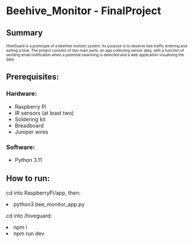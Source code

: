 <h1>Beehive_Monitor - FinalProject</h1>

<h2>Summary</h2>
<p style="font-size:10px">HiveGuard is a prototype of a beehive monitor system. Its purpose is to observe bee traffic entering and exiting a hive. The project consists of two main parts: an app collecting sensor data, with a function of sending email notification when a potential swarming is detected and a web application visualising the data.</p>

<h2>Prerequisites:</h2>
<h3>Hardware:</h3>
<ul>
  <li>Raspberry Pi</li>
  <li>IR sensors (at least two)</li>
  <li>Soldering kit</li>
  <li>Breadboard</li>
  <li>Jumper wires</li>
</ul>
<h3>Software:</h3>
<ul>
  <li>Python 3.11</li>
</ul>

<h2>How to run:</h2>
<p>cd into RaspberryPi/app, then:</p>
<li>python3 bee_monitor_app.py</li>
<p>cd into /hiveguard:</p>
<li>npm i</li>
<li>npm run dev</li>
